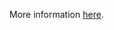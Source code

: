 More information [here](https://docs.bridgecrew.io/docs/ensure-aws-acm-certificates-has-logging-preference).
